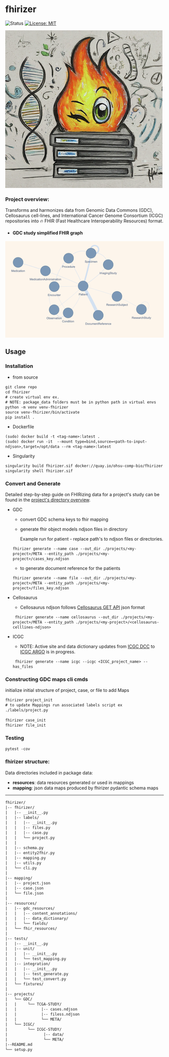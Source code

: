 # fhirizer
![Status](https://img.shields.io/badge/Status-Build%20Passing-lgreen)
[![License: MIT](https://img.shields.io/badge/License-MIT-yellow.svg)](https://opensource.org/licenses/MIT)



![mapping](./imgs/fhir_flame.png)


### Project overview:
Transforms and harmonizes data from Genomic Data Commons (GDC), Cellosaurus cell-lines, and International Cancer Genome Consortium (ICGC) repositories into 🔥 FHIR (Fast Healthcare Interoperability Resources) format.

- #### GDC study simplified FHIR graph 
![mapping](./imgs/gdc_tcga_study_example_fhir_graph.png)

## Usage 
### Installation

- from source 
```
git clone repo
cd fhirizer
# create virtual env ex. 
# NOTE: package_data folders must be in python path in virtual envs 
python -m venv venv-fhirizer
source venv-fhirizer/bin/activate
pip install . 
```

- Dockerfile

```
(sudo) docker build -t <tag-name>:latest .
(sudo) docker run -it  --mount type=bind,source=<path-to-input-ndjson>,target=/opt/data --rm <tag-name>:latest
```

- Singularity 
```
singularity build fhirizer.sif docker://quay.io/ohsu-comp-bio/fhirizer
singularity shell fhirizer.sif
```

### Convert and Generate

Detailed step-by-step guide on FHIRizing data for a project's study can be found in the [project's directory overview](https://github.com/bmeg/fhirizer/blob/master/projects).

- GDC 
  - convert GDC schema keys to fhir mapping
  - generate fhir object models ndjson files in directory

    Example run for patient - replace path's to ndjson files or directories. 
 
  ``` 
  fhirizer generate --name case --out_dir ./projects/<my-project>/META --entity_path ./projects/<my-project>/cases_key.ndjson
  ``` 

  - to generate document reference for the patients
  
  ``` 
  fhirizer generate --name file --out_dir ./projects/<my-project>/META --entity_path ./projects/<my-project>/files_key.ndjson
  ``` 

- Cellosaurus 

  - Cellosaurus ndjson follows [Cellosaurus GET API](https://api.cellosaurus.org/)  json format
  
  ```
   fhirizer generate --name cellosaurus --out_dir ./projects/<my-project>/META --entity_path ./projects/<my-project>/<cellosaurus-celllines-ndjson>
  ```

- ICGC

  - NOTE: Active site and data dictionary updates from [ICGC DCC](https://dcc.icgc.org/) to [ICGC ARGO](https://platform.icgc-argo.org/) is in progress.
  
  ```
   fhirizer generate --name icgc --icgc <ICGC_project_name> --has_files
  ```
### Constructing GDC maps cli cmds 

initialize initial structure of project, case, or file to add Maps

```
fhirizer project_init 
# to update Mappings run associated labels script ex ./labels/project.py 

fhirizer case_init 
fhirizer file_init 
```


### Testing 
```
pytest -cov 
```

### fhirizer structure:

Data directories included in package data:
- **resources**: data resources generated or used in mappings
- **mapping**: json data maps produced by fhirizer pydantic schema maps
****
```
fhirizer/
|-- fhirizer/
|   |-- __init__.py
|   |-- labels/
|   |   |-- __init__.py
|   |   |-- files.py
|   |   |-- case.py
|   |   └── project.py
|   |   
|   |-- schema.py
|   |-- entity2fhir.py
|   |-- mapping.py
|   |-- utils.py
|   └── cli.py
|   
|-- mapping/
|   |-- project.json
|   |-- case.json
|   └── file.json
|  
|-- resources/
|   |-- gdc_resources/
|   |   |-- content_annotations/
|   |   |-- data_dictionary/
|   |   └── fields/
|   └── fhir_resources/
| 
|-- tests/
|   |-- __init__.py
|   |-- unit/
|   |   |-- __init__.py
|   |   └── test_mapping.py
|   |-- integration/
|   |   |-- __init__.py
|   |   |-- test_generate.py
|   |   └── test_convert.py
|   └── fixtures/
| 
|-- projects/
|   └── GDC/ 
|   |     └── TCGA-STUDY/
|   |           |-- cases.ndjson
|   |           |-- filess.ndjson
|   |           └── META/
|   └── ICGC/
|         └── ICGC-STUDY/ 
|                |-- data/
|                └── META/
|--README.md
└── setup.py
```
